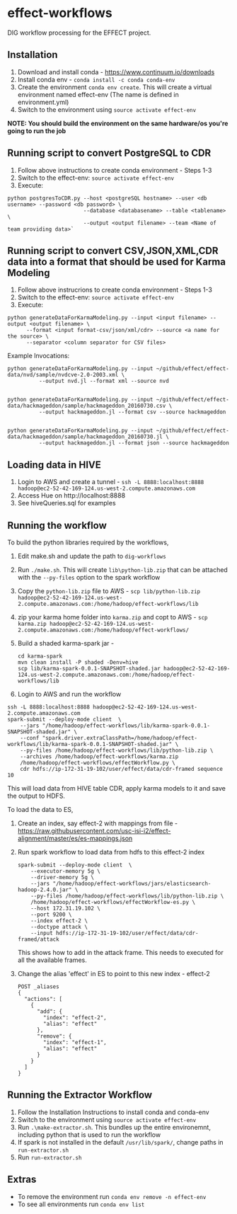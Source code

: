 # effect-workflows
DIG workflow processing for the EFFECT project.

## Installation

1. Download and install conda - https://www.continuum.io/downloads
2. Install conda env - `conda install -c conda conda-env`
3. Create the environment `conda env create`. This will create a virtual environment named effect-env (The name is defined in environment.yml)
4. Switch to the environment using `source activate effect-env`

<B>NOTE: You should build the environment on the same hardware/os you're going to run the job</B>


## Running script to convert PostgreSQL to CDR
1. Follow above instructions to create conda environment - Steps 1-3
2. Switch to the effect-env: `source activate effect-env`
3. Execute: 

  ```
  python postgresToCDR.py --host <postgreSQL hostname> --user <db username> --password <db password> \
                          --database <databasename> --table <tablename> \
                          --output <output filename> --team <Name of team providing data>`
  ```


## Running script to convert CSV,JSON,XML,CDR data into a format that should be used for Karma Modeling
1. Follow above instrucrions to create conda environment - Steps 1-3
2. Switch to the effect-env: `source activate effect-env`
3. Execute:

  ```
  python generateDataForKarmaModeling.py --input <input filename> --output <output filename> \
        --format <input format-csv/json/xml/cdr> --source <a name for the source> \
        --separator <column separator for CSV files>
  ```

  Example Invocations:
  ```
  python generateDataForKarmaModeling.py --input ~/github/effect/effect-data/nvd/sample/nvdcve-2.0-2003.xml \
            --output nvd.jl --format xml --source nvd


  python generateDataForKarmaModeling.py --input ~/github/effect/effect-data/hackmageddon/sample/hackmageddon_20160730.csv \
            --output hackmageddon.jl --format csv --source hackmageddon


  python generateDataForKarmaModeling.py --input ~/github/effect/effect-data/hackmageddon/sample/hackmageddon_20160730.jl \
            --output hackmageddon.jl --format json --source hackmageddon
  ```

## Loading data in HIVE

1. Login to AWS and create a tunnel - `ssh -L 8888:localhost:8888 hadoop@ec2-52-42-169-124.us-west-2.compute.amazonaws.com`
2. Access Hue on http://localhost:8888
3. See hiveQueries.sql for examples

## Running the workflow

To build the python libraries required by the workflows,

1. Edit make.sh and update the path to `dig-workflows`
2. Run `./make.sh`. This will create `lib\python-lib.zip` that can be attached with the `--py-files` option to the spark workflow
3. Copy the `python-lib.zip` file to AWS - `scp lib/python-lib.zip hadoop@ec2-52-42-169-124.us-west-2.compute.amazonaws.com:/home/hadoop/effect-workflows/lib`
4. zip your karma home folder into `karma.zip` and copt to AWS - `scp karma.zip hadoop@ec2-52-42-169-124.us-west-2.compute.amazonaws.com:/home/hadoop/effect-workflows/`
5. Build a shaded karma-spark jar -

   ```
   cd karma-spark
   mvn clean install -P shaded -Denv=hive
   scp lib/karma-spark-0.0.1-SNAPSHOT-shaded.jar hadoop@ec2-52-42-169-124.us-west-2.compute.amazonaws.com:/home/hadoop/effect-workflows/lib
   ```

6. Login to AWS and run the workflow

```
ssh -L 8888:localhost:8888 hadoop@ec2-52-42-169-124.us-west-2.compute.amazonaws.com
spark-submit --deploy-mode client  \
    --jars "/home/hadoop/effect-workflows/lib/karma-spark-0.0.1-SNAPSHOT-shaded.jar" \
    --conf "spark.driver.extraClassPath=/home/hadoop/effect-workflows/lib/karma-spark-0.0.1-SNAPSHOT-shaded.jar" \
    --py-files /home/hadoop/effect-workflows/lib/python-lib.zip \
    --archives /home/hadoop/effect-workflows/karma.zip
    /home/hadoop/effect-workflows/effectWorkflow.py \
    cdr hdfs://ip-172-31-19-102/user/effect/data/cdr-framed sequence 10
```
This will load data from HIVE table CDR, apply karma models to it and save the output to HDFS.

To load the data to ES, 

1. Create an index, say effect-2 with mappings from file - https://raw.githubusercontent.com/usc-isi-i2/effect-alignment/master/es/es-mappings.json

2. Run spark workflow to load data from hdfs to this effect-2 index
    ```
    spark-submit --deploy-mode client  \
        --executor-memory 5g \
        --driver-memory 5g \
        --jars "/home/hadoop/effect-workflows/jars/elasticsearch-hadoop-2.4.0.jar" \
        --py-files /home/hadoop/effect-workflows/lib/python-lib.zip \
        /home/hadoop/effect-workflows/effectWorkflow-es.py \
        --host 172.31.19.102 \
        --port 9200 \
        --index effect-2 \
        --doctype attack \
        --input hdfs://ip-172-31-19-102/user/effect/data/cdr-framed/attack
    ```
    This shows how to add in the attack frame. This needs to executed for all the available frames.
    
3. Change the alias 'effect' in ES to point to this new index - effect-2
    ```
    POST _aliases
    {
      "actions": [
        {
          "add": {
            "index": "effect-2",
            "alias": "effect"
          },
          "remove": {
            "index": "effect-1",
            "alias": "effect"
          }
        }
      ]
    }
    ```

## Running the Extractor Workflow

1. Follow the Installation Instructions to install conda and conda-env
2. Switch to the environment using `source activate effect-env`
3. Run `.\make-extractor.sh`. This bundles up the entire environemnt, including python that is used to run the workflow
4. If spark is not installed in the default `/usr/lib/spark/`, change paths in `run-extractor.sh`
5. Run `run-extractor.sh`


## Extras

* To remove the environment run `conda env remove -n effect-env`
* To see all environments run `conda env list`


